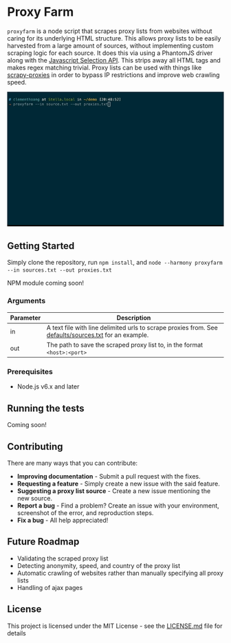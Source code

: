 # Proxy Farm 

`proxyfarm` is a node script that scrapes proxy lists from websites without caring for its underlying HTML structure. This allows proxy lists to be easily harvested from a large amount of sources, without implementing custom scraping logic for each source. It does this via using a PhantomJS driver along with the [Javascript Selection API](https://developer.mozilla.org/en-US/docs/Web/API/Selection). This strips away all HTML tags and makes regex matching trivial. Proxy lists can be used with things like [scrapy-proxies](https://github.com/aivarsk/scrapy-proxies) in order to bypass IP restrictions and improve web crawling speed.

![demo](demo.gif)

## Getting Started

Simply clone the repository, run `npm install`, and `node --harmony proxyfarm --in sources.txt --out proxies.txt`

NPM module coming soon!

### Arguments

| Parameter | Description                                                                                                                   |
| ---       | ---                                                                                                                           |
| in        | A text file with line delimited urls to scrape proxies from. See [defaults/sources.txt](defaults/sources.txt) for an example. |
| out       | The path to save the scraped proxy list to, in the format `<host>:<port>`                                                     |


### Prerequisites

- Node.js v6.x and later

## Running the tests

Coming soon!

## Contributing

There are many ways that you can contribute:

- **Improving documentation** - Submit a pull request with the fixes.
- **Requesting a feature** - Simply create a new issue with the said feature.
- **Suggesting a proxy list source** - Create a new issue mentioning the new source.
- **Report a bug** - Find a problem? Create an issue with your environment, screenshot of the error, and reproduction steps.
- **Fix a bug** - All help appreciated!

## Future Roadmap

- Validating the scraped proxy list
- Detecting anonymity, speed, and country of the proxy list
- Automatic crawling of websites rather than manually specifying all proxy lists
- Handling of ajax pages

## License

This project is licensed under the MIT License - see the [LICENSE.md](LICENSE.md) file for details

